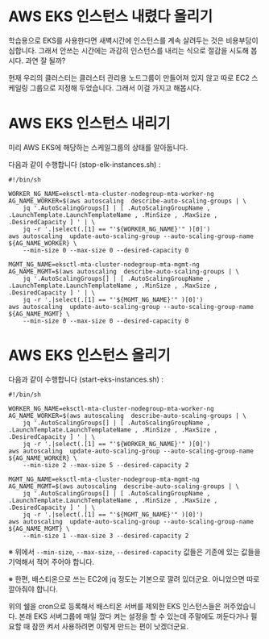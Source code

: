 # AWS EKS 인스턴스 내렸다 올리기
학습용으로 EKS를 사용한다면 새벽시간에 인스턴스를 계속 살려두는 것은 비용부담이 심합니다.
그래서 안쓰는 시간에는 과감히 인스턴스를 내리는 식으로 절감을 시도해 봅시다. 과연 잘 될까?

현재 우리의 클러스터는 클러스터 관리용 노드그룹이 만들어져 있지 않고 따로 EC2 스케일링 그룹으로 지정해 두었습니다.
그래서 이걸 가지고 해봅시다.

# AWS EKS 인스턴스 내리기

미리 AWS EKS에 해당하는 스케일그룹의 상태를 알아둡니다.

다음과 같이 수행합니다 (stop-elk-instances.sh) :
<pre><code>#!/bin/sh

WORKER_NG_NAME=eksctl-mta-cluster-nodegroup-mta-worker-ng
AG_NAME_WORKER=$(aws autoscaling  describe-auto-scaling-groups | \
    jq '.AutoScalingGroups[] | [ .AutoScalingGroupName , .LaunchTemplate.LaunchTemplateName , .MinSize , .MaxSize , .DesiredCapacity ] ' | \
    jq -r '.|select(.[1] == "'${WORKER_NG_NAME}'" )[0]')
aws autoscaling  update-auto-scaling-group --auto-scaling-group-name ${AG_NAME_WORKER} \
    --min-size 0 --max-size 0 --desired-capacity 0

MGMT_NG_NAME=eksctl-mta-cluster-nodegroup-mta-mgmt-ng
AG_NAME_MGMT=$(aws autoscaling  describe-auto-scaling-groups | \
    jq '.AutoScalingGroups[] | [ .AutoScalingGroupName , .LaunchTemplate.LaunchTemplateName , .MinSize , .MaxSize , .DesiredCapacity ] ' | \
    jq -r '.|select(.[1] == "'${MGMT_NG_NAME}'" )[0]')
aws autoscaling  update-auto-scaling-group --auto-scaling-group-name ${AG_NAME_MGMT} \
    --min-size 0 --max-size 0 --desired-capacity 0
</code></pre>

# AWS EKS 인스턴스 올리기
다음과 같이 수행합니다 (start-eks-instances.sh) :
<pre><code>#!/bin/sh

WORKER_NG_NAME=eksctl-mta-cluster-nodegroup-mta-worker-ng
AG_NAME_WORKER=$(aws autoscaling  describe-auto-scaling-groups | \
    jq '.AutoScalingGroups[] | [ .AutoScalingGroupName , .LaunchTemplate.LaunchTemplateName , .MinSize , .MaxSize , .DesiredCapacity ] ' | \
    jq -r '.|select(.[1] == "'${WORKER_NG_NAME}'" )[0]')
aws autoscaling  update-auto-scaling-group --auto-scaling-group-name ${AG_NAME_WORKER} \
    --min-size 2 --max-size 5 --desired-capacity 2

MGMT_NG_NAME=eksctl-mta-cluster-nodegroup-mta-mgmt-ng
AG_NAME_MGMT=$(aws autoscaling  describe-auto-scaling-groups | \
    jq '.AutoScalingGroups[] | [ .AutoScalingGroupName , .LaunchTemplate.LaunchTemplateName , .MinSize , .MaxSize , .DesiredCapacity ] ' | \
    jq -r '.|select(.[1] == "'${MGMT_NG_NAME}'" )[0]')
aws autoscaling  update-auto-scaling-group --auto-scaling-group-name ${AG_NAME_MGMT} \
    --min-size 1 --max-size 3 --desired-capacity 2
</code></pre>

※ 위에서 <code>--min-size</code>, <code>--max-size</code>, <code>--desired-capacity</code> 값들은 기존에 있는 값들을 기억해서 적어 주어야 합니다.

※ 한편, 배스티온으로 쓰는 EC2에 jq 정도는 기본으로 깔려 있더군요. 아니었으면 따로 깔아줘야 합니다.

위의 쉘을 cron으로 등록해서 배스티온 서버를 제외한 EKS 인스턴스들은 꺼주었습니다.
본래 EKS 서버그룹에 매일 껐다 켜는 설정을 할 수 있는데 
주말에도 꺼둔다거나 필요할 때 잠깐 켜서 사용하려면 이렇게 만드는 편이 낫겠더군요.




